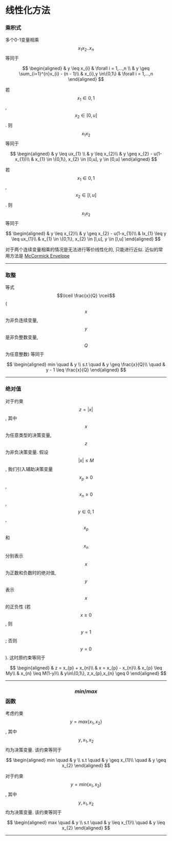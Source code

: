 # 线性化方法

### 乘积式

多个0-1变量相乘 $$x_{1}x_{2}..x_{n}$$ 等同于

$$
\begin{aligned}
& y \leq x_{i} & \forall i = 1,...,n \\
& y \geq \sum_{i=1}^{n}x_{i} - (n - 1)\\
& x_{i},y \in\{0,1\} & \forall i = 1,...,n
\end{aligned}
$$

若 $$x_{1} \in {0,1}$$, $$x_{2} \in [0,u]$$. 则 $$x_{1}x_{2}$$ 等同于

$$
\begin{aligned}
& y \leq ux_{1} \\
& y \leq x_{2}\\
& y \geq x_{2} - u(1-x_{1})\\
& x_{1} \in \{0,1\}, x_{2} \in [0,u], y \in [0,u]
\end{aligned}
$$

若 $$x_{1} \in {0,1}$$, $$x_{2} \in [l,u]$$. 则 $$x_{1}x_{2}$$ 等同于

$$
\begin{aligned}
& y \leq x_{2}\\
& y \geq x_{2} - u(1-x_{1})\\
& lx_{1} \leq y \leq ux_{1}\\
& x_{1} \in \{0,1\}, x_{2} \in [l,u], y \in [l,u]
\end{aligned}
$$

对于两个连续变量相乘的情况是无法进行等价线性化的, 只能进行近似. 近似的常用方法是 [McCormick Envelope](https://optimization.cbe.cornell.edu/index.php?title=McCormick_envelopes)

***

### 取整

等式 $$\lceil \frac{x}{Q} \rceil$$ ($$x$$ 为非负连续变量, $$y$$ 是非负整数变量, $$Q$$ 为任意整数) 等同于

$$
\begin{aligned}
min \quad & y \\
s.t \quad & y \geq \frac{x}{Q}\\
\quad & y - 1 \leq \frac{x}{Q}
\end{aligned}
$$

***

### 绝对值

对于约束 $$z = |x|$$, 其中 $$x$$ 为任意类型的决策变量, $$z$$ 为非负决策变量. 假设 $$|x| \leq M$$, 我们引入辅助决策变量 $$x_{p} \geq 0$$, $$x_{n} \geq 0$$, $$y \in {0,1}$$, $$x_{p}$$ 和 $$x_{n}$$ 分别表示 $$x$$ 为正数和负数时的绝对值, $$y$$ 表示 $$x$$ 的正负性 (若 $$x\geq 0$$, 则 $$y=1$$; 否则 $$y=0$$). 这时原约束等同于

$$
\begin{aligned}
& z = x_{p} + x_{n}\\
& x = x_{p} - x_{n}\\
& x_{p} \leq My\\
& x_{n} \leq M(1-y)\\
& y\in\{0,1\}, z,x_{p},x_{n} \geq 0
\end{aligned}
$$

***

### $$min/max$$ 函数

考虑约束 $$y = max\{x_{1}, x_{2}\}$$, 其中 $$y, x_{1}, x_{2}$$ 均为决策变量. 该约束等同于

$$
\begin{aligned}
min \quad & y \\
s.t \quad & y \geq x_{1}\\
\quad & y \geq x_{2}
\end{aligned}
$$

对于约束 $$y = min\{x_{1}, x_{2}\}$$, 其中 $$y, x_{1}, x_{2}$$ 均为决策变量. 该约束等同于

$$
\begin{aligned}
max \quad & y \\
s.t \quad & y \leq x_{1}\\
\quad & y \leq x_{2}
\end{aligned}
$$

***


